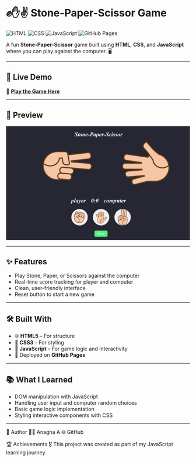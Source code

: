 # ✊✋✌️ Stone-Paper-Scissor Game

![HTML](https://img.shields.io/badge/HTML5-E34F26?style=for-the-badge&logo=html5&logoColor=white) 
![CSS](https://img.shields.io/badge/CSS3-1572B6?style=for-the-badge&logo=css3&logoColor=white) 
![JavaScript](https://img.shields.io/badge/JavaScript-F7DF1E?style=for-the-badge&logo=javascript&logoColor=black) 
![GitHub Pages](https://img.shields.io/badge/Deployed-GitHub%20Pages-blue?style=for-the-badge&logo=github)

A fun **Stone-Paper-Scissor** game built using **HTML**, **CSS**, and **JavaScript** where you can play against the computer. 🖥️

---

## 🚀 Live Demo
🔗 [**Play the Game Here**](https://ANAGHA-A-04.github.io/stone-paper-scissors/)  

---

## 📸 Preview

![Stone Paper Scissor Preview](./screenshot.png)

---

## ✨ Features

- Play Stone, Paper, or Scissors against the computer  
- Real-time score tracking for player and computer  
- Clean, user-friendly interface  
- Reset button to start a new game  

---

## 🛠️ Built With
- 🌐 **HTML5** – For structure  
- 🎨 **CSS3** – For styling  
- 🧠 **JavaScript** – For game logic and interactivity  
- 🚀 Deployed on **GitHub Pages**

---

## 📚 What I Learned
- DOM manipulation with JavaScript  
- Handling user input and computer random choices  
- Basic game logic implementation  
- Styling interactive components with CSS  

---

📌 Author
👩‍💻 Anagha A
🌐 GitHub

🏆 Achievements
🎖️ This project was created as part of my JavaScript learning journey.
